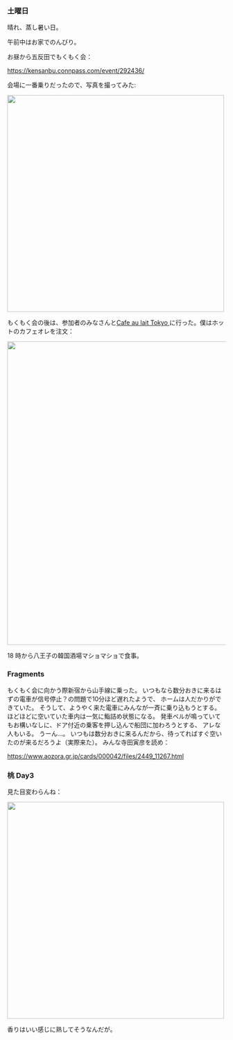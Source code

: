 ### 土曜日

晴れ、蒸し暑い日。

午前中はお家でのんびり。

お昼から五反田でもくもく会：

https://kensanbu.connpass.com/event/292436/

会場に一番乗りだったので、写真を撮ってみた:

<img src="https://i.imgur.com/SnY9eyA.jpg" width="500">

もくもく会の後は、参加者のみなさんと[Cafe au lait Tokyo ](http://cafeaulait.tokyo/)に行った。僕はホットのカフェオレを注文：

<img src="https://i.imgur.com/9AflnW7.jpg" width="700">

18 時から八王子の韓国酒場マショマショで食事。

### Fragments

もくもく会に向かう際新宿から山手線に乗った。
いつもなら数分おきに来るはずの電車が信号停止？の問題で10分ほど遅れたようで、
ホームは人だかりができていた。
そうして、ようやく来た電車にみんなが一斉に乗り込もうとする。
ほどほどに空いていた車内は一気に鮨詰め状態になる。
発車ベルが鳴っていてもお構いなしに、ドア付近の乗客を押し込んで船団に加わろうとする、
アレな人もいる。
うーん...。
いつもは数分おきに来るんだから、待ってればすぐ空いたのが来るだろうよ（実際来た）。
みんな寺田寅彦を読め：

https://www.aozora.gr.jp/cards/000042/files/2449_11267.html

### 桃 Day3

見た目変わらんね：

<img src="https://i.imgur.com/CrMdBkH.jpg" width="500">

香りはいい感じに熟してそうなんだが。